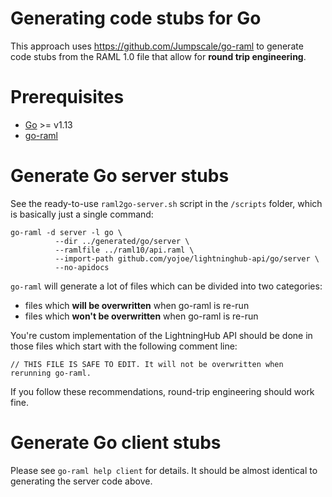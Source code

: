 # Generating code stubs for Go
This approach uses https://github.com/Jumpscale/go-raml to generate code stubs
from the RAML 1.0 file that allow for **round trip engineering**.

# Prerequisites
- [Go](https://golang.org/doc/install) >= v1.13
- [go-raml](https://github.com/Jumpscale/go-raml)

# Generate Go server stubs
See the ready-to-use `raml2go-server.sh` script in the `/scripts` folder, which is basically just a single command:
```
go-raml -d server -l go \
          --dir ../generated/go/server \
          --ramlfile ../raml10/api.raml \
          --import-path github.com/yojoe/lightninghub-api/go/server \
          --no-apidocs
```

`go-raml` will generate a lot of files which can be divided into two categories:
- files which **will be overwritten** when go-raml is re-run
- files which **won't be overwritten** when go-raml is re-run

You're custom implementation of the LightningHub API should be done in those
files which start with the following comment line:
```
// THIS FILE IS SAFE TO EDIT. It will not be overwritten when rerunning go-raml.
```

If you follow these recommendations, round-trip engineering should work fine.

# Generate Go client stubs
Please see `go-raml help client` for details. It should be almost identical to generating the server code above.
